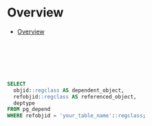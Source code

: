 # Overview

- [Overview](#overview)

&nbsp;

&nbsp;

&nbsp;

```sql
SELECT
  objid::regclass AS dependent_object,
  refobjid::regclass AS referenced_object,
  deptype
FROM pg_depend
WHERE refobjid = 'your_table_name'::regclass;
```
